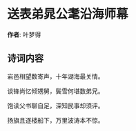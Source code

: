 # 送表弟晁公耄沿海师幕

**作者**: 叶梦得

## 诗词内容

岩邑相望数寄声，十年湖海最关情。

谈锋尚忆倾甥舅，鬓雪何堪数弟兄。

饱读父书聊自足，深知民事却须评。

扬旗且逐楼船下，万里波涛本不惊。

